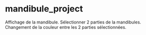 # mandibule_project
Affichage de la mandibule.
Sélectionner 2 parties de la mandibules.
Changement de la couleur entre les 2 parties sélectionnées.
